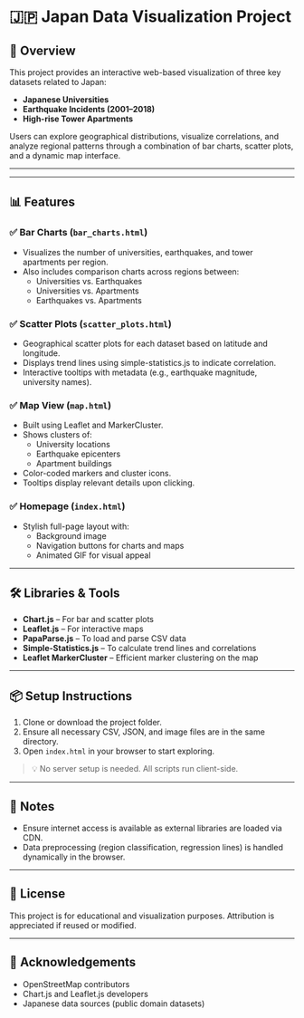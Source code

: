 # 🇯🇵 Japan Data Visualization Project

## 📌 Overview

This project provides an interactive web-based visualization of three key datasets related to Japan:

- **Japanese Universities**
- **Earthquake Incidents (2001–2018)**
- **High-rise Tower Apartments**

Users can explore geographical distributions, visualize correlations, and analyze regional patterns through a combination of bar charts, scatter plots, and a dynamic map interface.

---

---

## 📊 Features

### ✅ Bar Charts (`bar_charts.html`)
- Visualizes the number of universities, earthquakes, and tower apartments per region.
- Also includes comparison charts across regions between:
  - Universities vs. Earthquakes
  - Universities vs. Apartments
  - Earthquakes vs. Apartments

### ✅ Scatter Plots (`scatter_plots.html`)
- Geographical scatter plots for each dataset based on latitude and longitude.
- Displays trend lines using simple-statistics.js to indicate correlation.
- Interactive tooltips with metadata (e.g., earthquake magnitude, university names).

### ✅ Map View (`map.html`)
- Built using Leaflet and MarkerCluster.
- Shows clusters of:
  - University locations
  - Earthquake epicenters
  - Apartment buildings
- Color-coded markers and cluster icons.
- Tooltips display relevant details upon clicking.

### ✅ Homepage (`index.html`)
- Stylish full-page layout with:
  - Background image
  - Navigation buttons for charts and maps
  - Animated GIF for visual appeal

---

## 🛠️ Libraries & Tools

- **Chart.js** – For bar and scatter plots
- **Leaflet.js** – For interactive maps
- **PapaParse.js** – To load and parse CSV data
- **Simple-Statistics.js** – To calculate trend lines and correlations
- **Leaflet MarkerCluster** – Efficient marker clustering on the map

---

## 📦 Setup Instructions

1. Clone or download the project folder.
2. Ensure all necessary CSV, JSON, and image files are in the same directory.
3. Open `index.html` in your browser to start exploring.

> 💡 No server setup is needed. All scripts run client-side.

---

## 📌 Notes

- Ensure internet access is available as external libraries are loaded via CDN.
- Data preprocessing (region classification, regression lines) is handled dynamically in the browser.

---

## 📃 License

This project is for educational and visualization purposes. Attribution is appreciated if reused or modified.

---

## 🙌 Acknowledgements

- OpenStreetMap contributors
- Chart.js and Leaflet.js developers
- Japanese data sources (public domain datasets)



